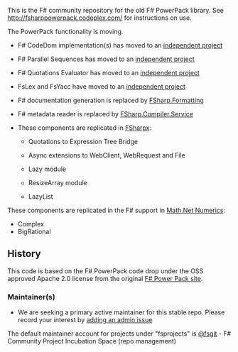 This is the F# community repository for the old F# PowerPack library. 
See http://fsharppowerpack.codeplex.com/ for instructions on use.

The PowerPack functionality is moving.

 * F# CodeDom implementation(s) has moved to an [independent project](http://fsprojects.github.io/FSharp.Compiler.CodeDom)

 * F# Parallel Sequences has moved to an [independent project](http://fsprojects.github.io/FSharp.Collections.ParallelSeq)

 * F# Quotations Evaluator has moved to an [independent project](http://fsprojects.github.io/FSharp.Quotations.Evaluator)

 * FsLex and FsYacc have moved to an [independent project](http://fsprojects.github.io/FsLexYacc/)

 * F# documentation generation is replaced by [FSharp.Formatting](http://tpetricek.github.io/FSharp.Formatting/)

 * F# metadata reader is replaced by [FSharp.Compiler.Service](http://fsharp.github.io/FSharp.Compiler.Service/)

 * These components are replicated in [FSharpx](https://github.com/fsprojects/fsharpx):

   * Quotations to Expression Tree Bridge

   * Async extensions to WebClient, WebRequest and File

   * Lazy module

   * ResizeArray module

   * LazyList

These components are replicated in the F# support in [Math.Net Numerics](http://numerics.mathdotnet.com/):

 * Complex
 * BigRational

History
-------

This code is based on the F# PowerPack code drop under the OSS approved Apache 2.0 
license from the original [F# Power Pack site](http://fsharppowerpack.codeplex.com/).

### Maintainer(s)

- We are seeking a primary active maintainer for this stable repo. Please record your interest by [adding an admin issue](https://github.com/fsprojects/FsProjectsAdmin/issues)

The default maintainer account for projects under "fsprojects" is [@fsgit](https://github.com/fsgit) - F# Community Project Incubation Space (repo management)
